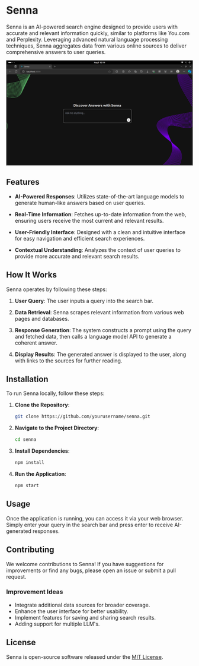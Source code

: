 # Senna
Senna is an AI-powered search engine designed to provide users with accurate and relevant information quickly, similar to platforms like You.com and Perplexity. Leveraging advanced natural language processing techniques, Senna aggregates data from various online sources to deliver comprehensive answers to user queries.

![Senna](senna_ss.png)

## Features

- **AI-Powered Responses**: Utilizes state-of-the-art language models to generate human-like answers based on user queries.
  
- **Real-Time Information**: Fetches up-to-date information from the web, ensuring users receive the most current and relevant results.

- **User-Friendly Interface**: Designed with a clean and intuitive interface for easy navigation and efficient search experiences.

- **Contextual Understanding**: Analyzes the context of user queries to provide more accurate and relevant search results.

## How It Works

Senna operates by following these steps:

1. **User Query**: The user inputs a query into the search bar.
  
2. **Data Retrieval**: Senna scrapes relevant information from various web pages and databases.

3. **Response Generation**: The system constructs a prompt using the query and fetched data, then calls a language model API to generate a coherent answer.

4. **Display Results**: The generated answer is displayed to the user, along with links to the sources for further reading.

## Installation

To run Senna locally, follow these steps:

1. **Clone the Repository**:

   ```bash
   git clone https://github.com/yourusername/senna.git
   ```

2. **Navigate to the Project Directory**:

   ```bash
   cd senna
   ```

3. **Install Dependencies**:

   ```bash
   npm install
   ```

4. **Run the Application**:

   ```bash
   npm start
   ```

## Usage

Once the application is running, you can access it via your web browser. Simply enter your query in the search bar and press enter to receive AI-generated responses.

## Contributing

We welcome contributions to Senna! If you have suggestions for improvements or find any bugs, please open an issue or submit a pull request. 

### Improvement Ideas

- Integrate additional data sources for broader coverage.
- Enhance the user interface for better usability.
- Implement features for saving and sharing search results.
- Adding support for multiple LLM's.

## License

Senna is open-source software released under the [MIT License](LICENSE).
